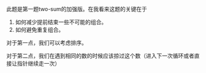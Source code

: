 此题是第一题two-sum的加强版。在我看来这题的关键在于
1. 如何减少提前结束一些不可能的组合。
2. 如何避免重复组合。

对于第一点，我们可以考虑排序。

对于第二点，我们在遇到相同的数的时候应该掠过这个数（进入下一次循环或者直接让指针继续走一次）